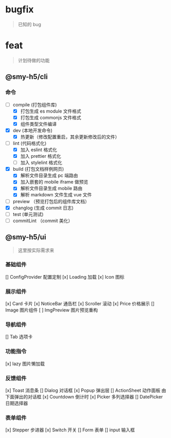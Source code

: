 # bugfix

> 已知的 bug

# feat

> 计划待做的功能

## @smy-h5/cli

### 命令

- [ ] compile (打包组件库)
  - [x] 打包生成 es module 文件格式
  - [x] 打包生成 commonjs 文件格式
  - [x] 组件类型文件编译
- [x] dev (本地开发命令)
  - [x] 热更新（修改配置重启，其余更新修改后的文件）
- [ ] lint (代码格式化)
  - [x] 加入 eslint 格式化
  - [x] 加入 prettier 格式化
  - [ ] 加入 stylelint 格式化
- [x] build (打包文档样例网页)
  - [x] 解析文件目录生成 pc 端路由
  - [x] 加入嵌套的 mobile iframe 做预览
  - [x] 解析文件目录生成 mobile 路由
  - [x] 解析 markdown 文件生成 vue 文件
- [ ] preview （预览打包后的组件库文档）
- [x] changlog (生成 commit 日志)
- [ ] test (单元测试)
- [ ] commitLint （commit 美化）

## @smy-h5/ui

> 这里按实际需求来

### 基础组件

[] ConfigProvider 配置定制
[x] Loading 加载
[x] Icon 图标

### 展示组件

[x] Card 卡片
[x] NoticeBar 通告栏
[x] Scroller 滚动
[x] Price 价格展示
[] Image 图片组件
[ ] ImgPreview 图片预览重构

### 导航组件

[] Tab 选项卡

### 功能指令

[x] lazy 图片懒加载

### 反馈组件

[x] Toast 消息条
[] Dialog 对话框
[x] Popup 弹出层
[] ActionSheet 动作面板 由下面弹出的对话框
[x] Countdown 倒计时
[x] Picker 多列选择器
[] DatePicker 日期选择器

### 表单组件

[x] Stepper 步进器
[x] Switch 开关
[] Form 表单
[] input 输入框
